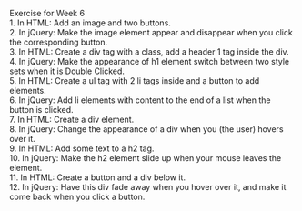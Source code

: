 Exercise for Week 6<br>
	 1. In HTML: Add an image and two buttons.<br>
	 2. In jQuery: Make the image element appear and disappear when you click the corresponding button.<br>
	 3. In HTML: Create a div tag with a class, add a header 1 tag inside the div.<br>
	 4. In jQuery: Make the appearance of h1 element switch between two style sets when it is Double Clicked.<br>
	 5. In HTML: Create a ul tag with 2 li tags inside and a button to add elements.<br>
	 6. In jQuery: Add li elements with content to the end of a list when the button is clicked.<br>
	 7. In HTML: Create a div element.<br>
	 8. In jQuery: Change the appearance of a div when you (the user) hovers over it.<br> 
	 9. In HTML: Add some text to a h2 tag. <br>
	10. In jQuery: Make the h2 element slide up when your mouse leaves the element. <br>
	11. In HTML: Create a button and a div below it.<br>
	12. In jQuery: Have this div fade away when you hover over it, and make it come back when you click a button.
